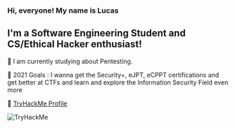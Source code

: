 ### **Hi, everyone! My name is Lucas**

## I'm a Software Engineering Student and CS/Ethical Hacker enthusiast! 

🧐 I am currently studying about Pentesting.

:dart: 2021 Goals : I wanna get the Security+, eJPT, eCPPT certifications and get better at CTFs and learn and explore the Information Security Field even more

:space_invader: [TryHackMe Profile](https://tryhackme.com/p/lucastb)

![TryHackMe](https://tryhackme-badges.s3.amazonaws.com/lucastb.png)
